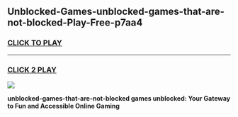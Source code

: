 
## Unblocked-Games-unblocked-games-that-are-not-blocked-Play-Free-p7aa4
<h3>
<a href="https://premium76.site?title=unblocked-games-that-are-not-blocked&ref=17A">CLICK TO PLAY</a></h3>
<hr>

<h3>
<a href="https://premium76.site?title=unblocked-games-that-are-not-blocked&ref=17A">CLICK 2 PLAY</a>
  
</h3>

<a href="https://premium76.site?title=unblocked-games-that-are-not-blocked&ref=17A"><img src="https://clearcache.store/games.png"></a>


**unblocked-games-that-are-not-blocked games unblocked: Your Gateway to Fun and Accessible Online Gaming**
